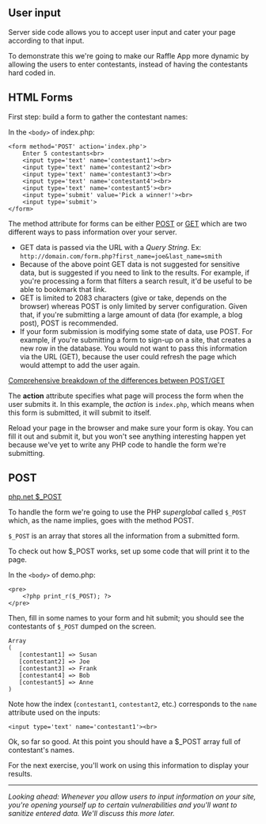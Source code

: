 ## User input

Server side code allows you to accept user input and cater your page according to that input.
 
To demonstrate this we're going to make our Raffle App more dynamic by allowing the users to enter contestants, instead of having the contestants hard coded in.





## HTML Forms
First step: build a form to gather the contestant names:

In the `<body>` of index.php:

	<form method='POST' action='index.php'>
		Enter 5 contestants<br>
		<input type='text' name='contestant1'><br>
		<input type='text' name='contestant2'><br>
		<input type='text' name='contestant3'><br>
		<input type='text' name='contestant4'><br>
		<input type='text' name='contestant5'><br>
		<input type='submit' value='Pick a winner!'><br>
		<input type='submit'>
	</form>

The method attribute for forms can be either [POST](http://php.net/manual/en/reserved.variables.post.php) or [GET](http://www.php.net/manual/en/reserved.variables.get.php) which are two different ways to pass information over your server. 

* GET data is passed via the URL with a *Query String*. Ex: `http://domain.com/form.php?first_name=joe&last_name=smith`
* Because of the above point GET data is not suggested for sensitive data, but is suggested if you need to link to the results. For example, if you're processing a form that filters a search result, it'd be useful to be able to bookmark that link.
* GET is limited to 2083 characters (give or take, depends on the browser) whereas POST is only limited by server configuration. Given that, if you're submitting a large amount of data (for example, a blog post), POST is recommended.
* If your form submission is modifying some state of data, use POST. For example, if you're submitting a form to sign-up on a site, that creates a new row in the database. You would not want to pass this information via the URL (GET), because the user could refresh the page which would attempt to add the user again.

[Comprehensive breakdown of the differences between POST/GET](http://www.diffen.com/difference/Get_vs_Post)

The __action__ attribute specifies what page will process the form when the user submits it. In this example, the *action* is `index.php`, which means when this form is submitted, it will submit to itself.

Reload your page in the browser and make sure your form is okay. You can fill it out and submit it, but you won't see anything interesting happen yet because we've yet to write any PHP code to handle the form we're submitting.




## POST
[php.net $_POST](http://php.net/manual/en/reserved.variables.post.php)

To handle the form we're going to use the PHP *superglobal* called `$_POST` which, as the name implies, goes with the method POST.

`$_POST` is an array that stores all the information from a submitted form. 

To check out how $_POST works, set up some code that will print it to the page.

In the `<body>` of demo.php:

	<pre>
		<?php print_r($_POST); ?>
	</pre>

Then, fill in some names to your form and hit submit; you should see the contestants of `$_POST` dumped on the screen.

	Array
	(
	   [contestant1] => Susan
	   [contestant2] => Joe
	   [contestant3] => Frank
	   [contestant4] => Bob
	   [contestant5] => Anne
	)

Note how the index (`contestant1`, `contestant2`, etc.) corresponds to the `name` attribute used on the inputs:

	<input type='text' name='contestant1'><br>

Ok, so far so good. At this point you should have a $_POST array full of contestant's names.

For the next exercise, you'll work on using this information to display your results.
<hr>

<em>Looking ahead: Whenever you allow users to input information on your site, you're opening yourself up to certain vulnerabilities and you'll want to sanitize entered data. We'll discuss this more later.</em>
